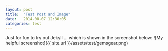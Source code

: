```yaml
---
layout: post
title:  "Test Post and Image"
date:   2014-08-07 12:30:05
categories: test
---
```


Just for fun to try out Jekyll ... which is shown in the screenshot below:
![My helpful screenshot]({{ site.url }}/assets/test/gemsgear.png)
